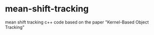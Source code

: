 # mean-shift-tracking
mean shift tracking c++ code based on the paper "Kernel-Based Object Tracking"
